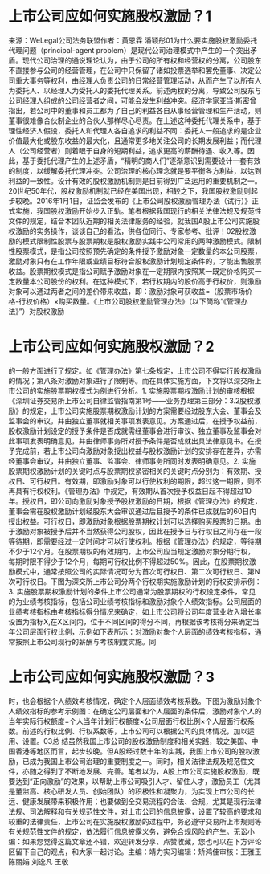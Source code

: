 # 上市公司应如何实施股权激励？1

来源：WeLegal公司法务联盟作者：黄恩霖 潘颖彤01为什么要实施股权激励委托代理问题（principal-agent problem）是现代公司治理模式中产生的一个突出矛盾。现代公司治理的通说理论认为，由于公司的所有权和经营权的分离，公司股东不直接参与公司的经营管理，在公司中只保留了诸如投票选举和罢免董事、决定公司重大事务等权利，由经理人负责公司的日常经营管理活动，从而产生了以所有人为委托人、以经理人为受托人的委托代理关系。前述两权的分离，导致公司股东与公司经理人组成的公司经营者之间，可能会发生利益冲突。经济学家亚当·斯密曾指出，若公司中的董事和员工都为了自己的利益各自从事经营管理和生产活动，则董事很难像合伙制企业的合伙人那样尽心尽责。在上述这种委托代理关系中，基于理性经济人假设，委托人和代理人各自追求的利益不同：委托人一般追求的是企业价值最大化或股东收益的最大化，且通常更多地关注公司的长期发展利益；而代理人（公司经营者）则着眼于自身的短期利益，追求更高的薪酬待遇、收入等。因此，基于委托代理产生的上述矛盾，“精明的商人们”逐渐意识到需要设计一套有效的制度，以缓解委托代理冲突。公司治理的核心理念就是要平衡各方利益，以达到利益的一致性。设计有效的股权激励机制则是目前得到广泛运用的重要机制之一。20世纪50年代，股权激励机制就已经在美国出现，相较之下，我国股权激励则起步较晚。2016年1月1日，证监会发布的《上市公司股权激励管理办法（试行）》正式实施，我国股权激励开始步入正轨。笔者根据我国现行的相关法律法规及规范性文件的规定，结合本团队近期的相关法律服务的经验，就我国A股上市公司实施股权激励的实务操作，谈谈自己的看法，供各位同行、专家参考、批评！02股权激励的模式限制性股票与股票期权是股权激励实践中公司常用的两种激励模式。限制性股票模式，是指公司按照预先确定的条件授予激励对象一定数量的本公司股票，激励对象只有在工作年限或业绩目标符合股权激励计划规定条件的，才能出售股票收益。股票期权模式是指公司赋予激励对象在一定期限内按照某一既定价格购买一定数量本公司股份的权利。在这种模式下，若行权期内的股价高于行权价，则激励对象可以通过两者之间的差价带来收益，即：激励对象可获收益=（股票市场价格-行权价格）×购买数量。《上市公司股权激励管理办法》（以下简称“《管理办法》”）对股权激励

# 上市公司应如何实施股权激励？2

的一般方面进行了规定。如《管理办法》第七条规定，上市公司不得实行股权激励的情况；第八条对激励对象进行了限制等。而在具体实施方面，下文将以深交所上市公司的实施股票期权模式为例进行分析。1. 实施股票期权激励计划的审核根据《深圳证券交易所上市公司自律监管指南第1号——业务办理第三部分：3.2股权激励》的规定，上市公司实施股票期权激励计划的方案需要经过股东大会、董事会及监事会的审议，并由独立董事就相关事项发表意见。方案通过后，在授予权益前，股权激励计划设定的授予条件是否成就需经董事会进行审议、独立董事及监事会对此事项发表明确意见，并由律师事务所对授予条件是否成就出具法律意见书。在授予完成前，若上市公司向激励对象授出权益与股权激励计划的安排存在差异，亦需经董事会审议，并由独立董事、监事会、律师事务所同时发表明确意见。2. 实施股票期权激励计划的关键时点与股票期权紧密相关的关键时点分别为：有效期、授权日、可行权日。有效期，即激励对象可以行使权利的期限，超过这一期限，则不再具有行权权利。《管理办法》中规定，有效期从首次授予权益日起不得超过10年。授权日，即公司向激励对象授予股权激励的日期，根据《管理办法》的规定，董事会需在股权激励计划经股东大会审议通过后且授予的条件已成就后的60日内授出权益。可行权日，即激励对象根据股票期权计划可以选择购买股票的日期。由于激励对象被授予后并不当然获得公司股权，因此在授予日与行权日之间存在一段等待期，即需要经过一定时间才可以行使权利。根据《管理办法》的规定，等待期不少于12个月。在股票期权的有效期内，上市公司应当规定激励对象分期行权，每期时限不得少于12个月，每期可行权比例不得超过50%。因此，在股票期权激励模式中，通常按照公司的实际情况可分为首次可行权日、第二次可行权日、第N次可行权日。下图为深交所上市公司分两个行权期实施激励计划的行权安排示例：3. 实施股票期权激励计划的条件上市公司通常为股票期权的行权设定条件，常见的为业绩考核指标，包括公司业绩考核指标和激励对象个人绩效指标。公司层面的业绩考核指标由考核指标得分情况来确定，如上市公司将公司年度营业收入增长率设置为指标X,在X区间内，位于不同区间的得分不同，再根据该考核得分来确定当年公司层面行权比例，示例如下表所示：对激励对象个人层面的绩效考核指标，通常按照上市公司现行的薪酬与考核制度实施。同

# 上市公司应如何实施股权激励？3

时，也会根据个人绩效考核情况，确定个人层面绩效考核系数。下图为激励对象个人绩效指标的参考示例图：在确定公司层面和个人层面的条件后，激励对象个人的当年实际行权额度=个人当年计划行权额度×公司层面行权比例×个人层面行权系数。前述的行权比例、行权系数等，上市公司可以根据公司的具体情况，加以适用、设置。03总 结虽然我国上市公司的股权激励制度和相关实践，较之美国、中国香港等地区而言，起步较晚。但A股经过数十年的实践，我国上市公司的股权激励，已成为我国上市公司治理的重要制度之一。同时，相关法律法规及规范性文件，亦随之得到了不断地发展、完善。笔者以为，A股上市公司实施股权激励，既要达到“正向激励”的效果，以帮助上市公司吸引人才、留住人才，激励员工（尤其是董监高、核心研发人员、创始团队）的积极性和凝聚力，为实现上市公司的长远、健康发展带来积极作用；也要做到全交易流程的合法、合规，尤其是现行法律法规、司法解释和有关规范性文件，对上市公司的信息披露，设置了较高的要求和较重的法律责任，上市公司在实施股权激励的过程中，务必遵守交易所上市规则等有关规范性文件的规定，依法履行信息披露义务，避免合规风险的产生。无讼小编：如果您觉得这篇文章还不错，欢迎转发分享、点赞收藏，您也可以在下方评论区留下自己的观点，和大家一起讨论。主编：靖力实习编辑：矫鸿佳审核：王雅玉 陈丽娟 刘逸凡 王敬

